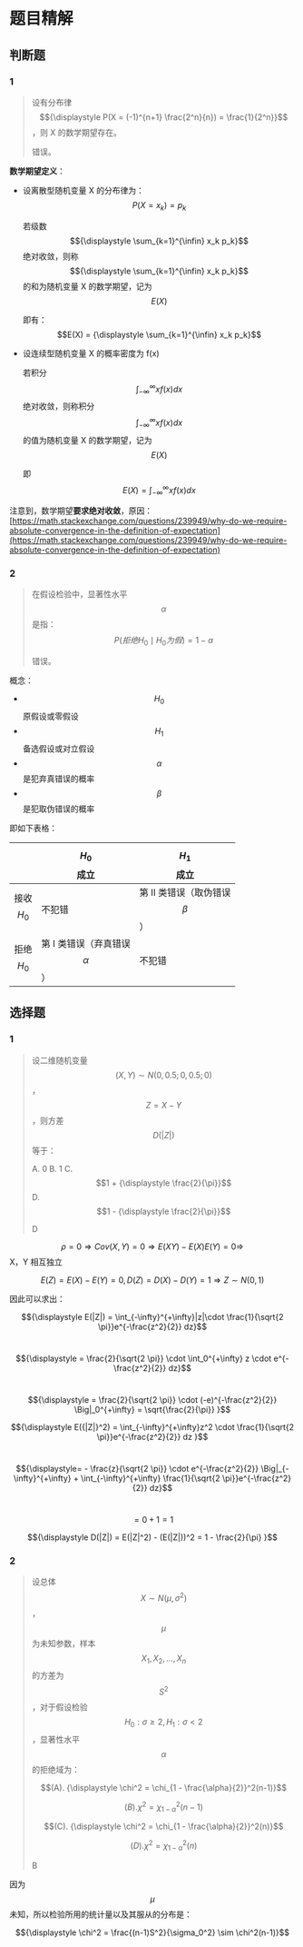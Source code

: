 # 题目精解

## 判断题

### 1

> 设有分布律 $${\displaystyle P(X = (-1)^{n+1} \frac{2^n}{n}) = \frac{1}{2^n}}$$，则 X 的数学期望存在。
>
> 错误。

**数学期望定义**：

*   设离散型随机变量 X 的分布律为：$$P(X = x_k) = p_k$$

    若级数 $${\displaystyle \sum_{k=1}^{\infin} x_k p_k}$$ 绝对收敛，则称 $${\displaystyle \sum_{k=1}^{\infin} x_k p_k}$$ 的和为随机变量 X 的数学期望，记为 $$E(X)$$

    即有：$$E(X) = {\displaystyle \sum_{k=1}^{\infin} x_k p_k}$$
*   设连续型随机变量 X 的概率密度为 f(x)

    若积分 $${\displaystyle \int_{-\infty}^{\infty} x f(x) dx}$$ 绝对收敛，则称积分 $${\displaystyle \int_{-\infty}^{\infty} x f(x) dx}$$ 的值为随机变量 X 的数学期望，记为 $$E(X)$$

    即 $$E(X) ={\displaystyle \int_{-\infty}^{\infty} x f(x) dx}$$

注意到，数学期望**要求绝对收敛**，原因：[https://math.stackexchange.com/questions/239949/why-do-we-require-absolute-convergence-in-the-definition-of-expectation](https://math.stackexchange.com/questions/239949/why-do-we-require-absolute-convergence-in-the-definition-of-expectation)

### 2

> 在假设检验中，显著性水平 $$\alpha$$ 是指：$$P(拒绝 H_0 \mid H_0 为假) = 1 - \alpha$$
>
> 错误。

概念：

* $$H_0$$ 原假设或零假设
* $$H_1$$ 备选假设或对立假设
* $$\alpha$$ 是犯弃真错误的概率
* $$\beta$$ 是犯取伪错误的概率

即如下表格：

|            | $$H_0$$ 成立               | $$H_1$$ 成立               |
| ---------- | ------------------------ | ------------------------ |
| 接收 $$H_0$$ | 不犯错                      | 第 II 类错误（取伪错误 $$\beta$$） |
| 拒绝 $$H_0$$ | 第 I 类错误（弃真错误 $$\alpha$$） | 不犯错                      |

## 选择题

### 1

> 设二维随机变量 $$(X,Y) \sim N(0, 0.5; 0, 0.5; 0)$$，$$Z = X - Y$$，则方差 $$D(|Z|)$$ 等于：
>
> A. 0 B. 1 C. $$1 + {\displaystyle \frac{2}{\pi}}$$ D. $$1 - {\displaystyle \frac{2}{\pi}}$$
>
> D

$$\rho = 0 \Rightarrow Cov(X, Y) = 0 \Rightarrow E(XY) - E(X)E(Y) = 0 \Rightarrow$$ X，Y 相互独立

$$E(Z) = E(X) - E(Y) = 0, D(Z) = D(X) - D(Y) = 1 \Rightarrow Z \sim N(0,1)$$

因此可以求出：

$${\displaystyle E(|Z|) = \int_{-\infty}^{+\infty}|z|\cdot \frac{1}{\sqrt{2 \pi}}e^{-\frac{z^2}{2}} dz}$$

   $${\displaystyle = \frac{2}{\sqrt{2 \pi}} \cdot \int_0^{+\infty} z \cdot e^{-\frac{z^2}{2}} dz}​$$

   $${\displaystyle = \frac{2}{\sqrt{2 \pi}} \cdot (-e)^{-\frac{z^2}{2}} \Big|_0^{+\infty} = \sqrt{\frac{2}{\pi}} }$$

$${\displaystyle E({|Z|}^2) = \int_{-\infty}^{+\infty}z^2 \cdot \frac{1}{\sqrt{2 \pi}}e^{-\frac{z^2}{2}} dz }$$

   $${\displaystyle= - \frac{z}{\sqrt{2 \pi}} \cdot e^{-\frac{z^2}{2}} \Big|_{-\infty}^{+\infty} + \int_{-\infty}^{+\infty} \frac{1}{\sqrt{2 \pi}}e^{-\frac{z^2}{2}} dz}$$

   $${\displaystyle = 0 + 1 = 1 }$$

$${\displaystyle D(|Z|) = E(|Z|^2) - (E(|Z|))^2 = 1 - \frac{2}{\pi} }$$

### 2

> 设总体 $$X \sim N(\mu, \sigma^2)$$，$$\mu$$ 为未知参数，样本 $$X_1, X_2, ..., X_n$$ 的方差为 $$S^2$$，对于假设检验 $$H_0: \sigma \ge 2, H_1: \sigma \lt 2$$，显著性水平 $$\alpha$$ 的拒绝域为：
>
> $$(A). {\displaystyle \chi^2 = \chi_{1 - \frac{\alpha}{2}}^2(n-1)}$$
>
> $$(B). {\displaystyle \chi^2 = \chi_{1 - \alpha}^2(n-1)}$$
>
> $$(C). {\displaystyle \chi^2 = \chi_{1 - \frac{\alpha}{2}}^2(n)}$$
>
> $$(D). {\displaystyle \chi^2 = \chi_{1 - \alpha}^2(n)}$$
>
> B

因为 $$\mu$$ 未知，所以检验所用的统计量以及其服从的分布是：

$${\displaystyle \chi^2 = \frac{(n-1)S^2}{\sigma_0^2} \sim \chi^2(n-1)}$$
